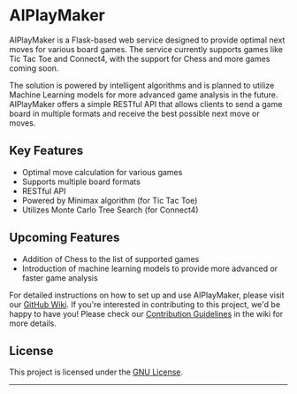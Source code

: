 # AIPlayMaker

AIPlayMaker is a Flask-based web service designed to provide optimal next moves for various board games. The service currently supports games like Tic Tac Toe and Connect4, with the support for Chess and more games coming soon.

The solution is powered by intelligent algorithms and is planned to utilize Machine Learning models for more advanced game analysis in the future. AIPlayMaker offers a simple RESTful API that allows clients to send a game board in multiple formats and receive the best possible next move or moves.

## Key Features

- Optimal move calculation for various games
- Supports multiple board formats
- RESTful API
- Powered by Minimax algorithm (for Tic Tac Toe)
- Utilizes Monte Carlo Tree Search (for Connect4)

## Upcoming Features

- Addition of Chess to the list of supported games
- Introduction of machine learning models to provide more advanced or faster game analysis

For detailed instructions on how to set up and use AIPlayMaker, please visit our [GitHub Wiki](https://github.com/Nootonium/AIPlaymaker/wiki). If you're interested in contributing to this project, we'd be happy to have you! Please check our [Contribution Guidelines](link-to-contributing) in the wiki for more details.

## License

This project is licensed under the [GNU License](LICENSE).

---
